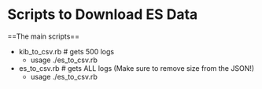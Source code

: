 # Scripts to Download ES Data

==The main scripts==
* kib_to_csv.rb # gets 500 logs
  - usage ./es_to_csv.rb <data>
* es_to_csv.rb # gets ALL logs (Make sure to remove size from the JSON!)
  - usage ./es_to_csv.rb <data> 
